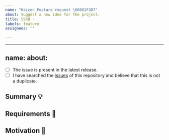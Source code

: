 ```yaml
---
name: "Kaizen Feature request \U0001F3D7️"
about: Suggest a new idea for the project.
title: SSKB -
labels: feature
assignees: ''

---
```


---
name: 
about: 
---

<!-- Provide a general summary of the feature in the Title above -->

<!--
  Thank you very much for contributing to Kaizen by creating an issue!
  To avoid duplicate issues we ask you to check off the following list.
-->

<!-- Checked checkbox should look like this: [x] -->

- [ ] The issue is present in the latest release.
- [ ] I have searched the [issues](https://github.com/Sphinx-Society/kaizen-backend) of this repository and believe that this is not a duplicate.

## Summary 💡

<!-- Describe how it should work. -->

## Requirements 🌈

<!-- Provide a description of the requirements the feature should accomplish. -->

## Motivation 🔦

<!-- What are you trying to accomplish? How has the lack of this feature affected you? -->


